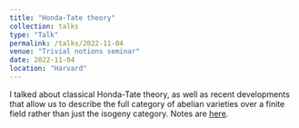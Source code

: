 ```yaml
---
title: "Honda-Tate theory"
collection: talks
type: "Talk"
permalink: /talks/2022-11-04
venue: "Trivial notions seminar"
date: 2022-11-04
location: "Harvard"
---
```


I talked about classical Honda-Tate theory, as well as recent developments that allow us to describe the full category of abelian varieties over a finite field rather than just the isogeny category. Notes are [here](dpentland.github.io/files/Trivial_Notions.pdf).
